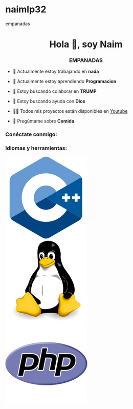 # naimlp32
empanadas
<h1 align="center">Hola 👋, soy Naim</h1>
<h3 align="center">EMPANADAS</h3>

- 🔭 Actualmente estoy trabajando en **nada**

- 🌱 Actualmente estoy aprendiendo **Programacion**

- 👯 Estoy buscando colaborar en **TRUMP**

- 🤝 Estoy buscando ayuda con **Dios**

- 👨‍💻 Todos mis proyectos están disponibles en [Youtube](Youtube)

- 💬 Pregúntame sobre **Comida**

<h3 align="left">Conéctate conmigo:</h3>
<p align="left">
</p>

<h3 align="left">Idiomas y herramientas:</h3>
<p align="left"> <a href="https://www.w3schools.com/cpp/" target="_blank" rel="noreferrer"> <img src="https://raw.githubusercontent.com/devicons/devicon/master/icons/cplusplus/cplusplus-original.svg" alt="cplusplus" ancho="40" alto="40"/> </a> <a href="https://www.linux.org/" target="_blank" rel="noreferrer"> <img src="https://raw.githubusercontent.com/devicons/devicon/master/icons/linux/linux-original.svg" alt="linux" ancho="40" alto="40"/> </a> <a href="https://www.php.net" target="_blank" rel="noreferrer"> <img src="https://raw.githubusercontent.com/devicons/devicon/master/icons/php/php-original.svg" alt="php" ancho="40" alto="40"/> </a> </p>

